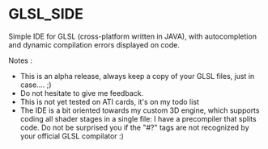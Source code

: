 # GLSL_SIDE
Simple IDE for GLSL (cross-platform written in JAVA), with autocompletion and dynamic compilation errors displayed on code.

Notes : 
- This is an alpha release, always keep a copy of your GLSL files, just in case.... ;)
- Do not hesitate to give me feedback.
- This is not yet tested on ATI cards, it's on my todo list
- The IDE is a bit oriented towards my custom 3D engine, which supports coding all shader stages in a single file: I have a precompiler that splits code. Do not be surprised you if the "#?" tags are not recognized by your official GLSL compilator :)

